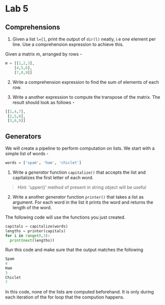 # Lab 5

## Comprehensions
1. Given a list `l=[]`, print the output of `dir(l)` neatly, i.e one element per line. Use a comprehension expression to achieve this.

Given a matrix m, arranged by rows -
```python
m = [[1,2,3],
    [4,5,6],
    [7,8,9]]
```
2. Write a comprehension expression to find the sum of elements of each row.

3. Write a another expression to compute the transpose of the matrix. The result should look as follows -
```python
[[1,4,7],
 [2,5,8],
 [3,6,9]]
```

## Generators
We will create a pipeline to perform computation on lists.
We start with a simple list of words -
```python
words = ['spam', 'ham', 'chiclet']
```

1. Write a *generator* function `capitalize()` that accepts the list and capitalizes the first letter of each word.
> Hint:
> 'upper()' method of present in string object will be useful

2. Write a another *generator* function `printer()` that takes a list as argument. For each word in the list it prints the word and returns the length of the word.

The following code will use the functions you just created.
```python
capitals = capitalize(words)
lengths = printer(capitals)
for i in range(0,3):
  print(next(lengths))
```
 Run this code and make sure that the output matches the following
 ```python
Spam
4
Ham
3
Chiclet
7
 ```
In this code, none of the lists are computed beforehand. It is only during each iteration of the for loop that the compution happens. 
